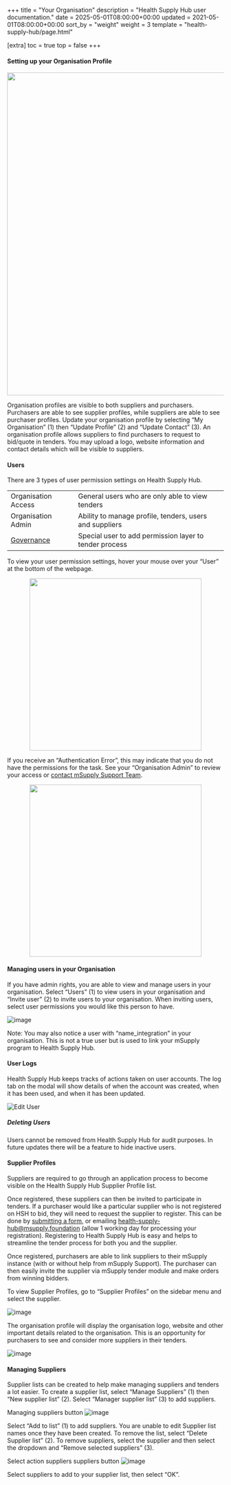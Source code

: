 +++
title = "Your Organisation"
description = "Health Supply Hub user documentation."
date = 2025-05-01T08:00:00+00:00
updated = 2021-05-01T08:00:00+00:00
sort_by = "weight"
weight = 3
template = "health-supply-hub/page.html"

[extra]
toc = true
top = false
+++

#### Setting up your Organisation Profile

<p align="center">
<img src="/health-supply-hub/customer/images/customer_organisation_navigation.png" width="750"  >
</p>

Organisation profiles are visible to both suppliers and purchasers. Purchasers are able to see supplier profiles, while suppliers are able to see purchaser profiles.
Update your organisation profile by selecting “My Organisation” (1) then “Update Profile” (2) and “Update Contact” (3). An organisation profile allows suppliers to find purchasers to request to bid/quote in tenders. You may upload a logo, website information and contact details which will be visible to suppliers.

#### Users

There are 3 types of user permission settings on Health Supply Hub.

|                                        |                                                         |
| -------------------------------------- | ------------------------------------------------------- |
| Organisation Access                    | General users who are only able to view tenders         |
| Organisation Admin                     | Ability to manage profile, tenders, users and suppliers |
| [Governance](../governance-workflows/) | Special user to add permission layer to tender process  |

To view your user permission settings, hover your mouse over your “User” at the bottom of the webpage.

<p align="center">
<img src="/health-supply-hub/customer/images/my_organisation_identifier.png" width="400"  >
</p>

If you receive an “Authentication Error”, this may indicate that you do not have the permissions for the task. See your “Organisation Admin” to review your access or [contact mSupply Support Team](mailto:health-supply-hub@msupply.foundation).

<p align="center">
<img src="/health-supply-hub/customer/images/permission_denied.png" width="400"  >
</p>

#### Managing users in your Organisation

If you have admin rights, you are able to view and manage users in your organisation. Select “Users” (1) to view users in your organisation and “Invite user” (2) to invite users to your organisation. When inviting users, select user permissions you would like this person to have.

![image](/health-supply-hub/customer/images/managing_my_organisation_users.png)

Note: You may also notice a user with “name_integration” in your organisation. This is not a true user but is used to link your mSupply program to Health Supply Hub.

#### User Logs

Health Supply Hub keeps tracks of actions taken on user accounts. The log tab on the modal will show details of when the account was created, when it has been used, and when it has been updated.

![Edit User](/health-supply-hub/supplier/images/log-tab.png)

##### Deleting Users

Users cannot be removed from Health Supply Hub for audit purposes. In future updates there will be a feature to hide inactive users.

#### Supplier Profiles

Suppliers are required to go through an application process to become visible on the Health Supply Hub Supplier Profile list.

Once registered, these suppliers can then be invited to participate in tenders. If a purchaser would like a particular supplier who is not registered on HSH to bid, they will need to request the supplier to register. This can be done by [submitting a form](/health-supply-hub/supplier/registration/#registration-process), or emailing health-supply-hub@msupply.foundation (allow 1 working day for processing your registration). Registering to Health Supply Hub is easy and helps to streamline the tender process for both you and the supplier.

Once registered, purchasers are able to link suppliers to their mSupply instance (with or without help from mSupply Support). The purchaser can then easily invite the supplier via mSupply tender module and make orders from winning bidders.

To view Supplier Profiles, go to “Supplier Profiles” on the sidebar menu and select the supplier.

![image](/health-supply-hub/customer/images/navigate_to_supplier_profiles.png)

The organisation profile will display the organisation logo, website and other important details related to the organisation. This is an opportunity for purchasers to see and consider more suppliers in their tenders.

![image](/health-supply-hub/customer/images/supplier_profile_view.png)

#### Managing Suppliers

Supplier lists can be created to help make managing suppliers and tenders a lot easier. To create a supplier list, select “Manage Suppliers” (1) then “New supplier list” (2). Select “Manager supplier list” (3) to add suppliers.

Managing suppliers button
![image](/health-supply-hub/customer/images/managing_suppliers.png)

Select “Add to list” (1) to add suppliers. You are unable to edit Supplier list names once they have been created. To remove the list, select “Delete Supplier list” (2). To remove suppliers, select the supplier and then select the dropdown and “Remove selected suppliers” (3).

Select action suppliers suppliers button
![image](/health-supply-hub/customer/images/managing_suppliers_actions.png)

Select suppliers to add to your supplier list, then select “OK”.
